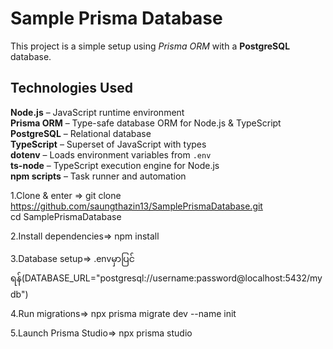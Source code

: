 #  Sample Prisma Database

This project is a simple setup using *Prisma ORM* with a **PostgreSQL** database. 

##  Technologies Used

 **Node.js** – JavaScript runtime environment<br>
**Prisma ORM** – Type-safe database ORM for Node.js & TypeScript<br>
**PostgreSQL** – Relational database<br>
**TypeScript** – Superset of JavaScript with types<br>
**dotenv** – Loads environment variables from `.env`<br>
**ts-node** – TypeScript execution engine for Node.js<br>
**npm scripts** – Task runner and automation

1.Clone & enter =>
  git clone https://github.com/saungthazin13/SamplePrismaDatabase.git <br>
  cd SamplePrismaDatabase

2.Install dependencies=>
  npm install

3.Database setup=>
.envမှာပြင်ရန်(DATABASE_URL="postgresql://username:password@localhost:5432/mydb")

4.Run migrations=>
  npx prisma migrate dev --name init

5.Launch Prisma Studio=>
  npx prisma studio






